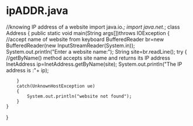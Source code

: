 # ipADDR.java
//knowing IP address of a website
import java.io.*;
import java.net.*;
class Address
{
	public static void main(String args[])throws IOException
	{
		//accept name of website from keyboard
		BufferedReader br=new BufferedReader(new InputStreamReader(System.in));
		System.out.println("Enter a website name:");
		String site=br.readLine();
		try
		{
			//getByName() method accepts site name and returns its IP address
			InetAddress ip=InetAddress.getByName(site);
			System.out.println("The IP address is :"+ ip);
			
		}
		catch(UnknownHostException ue)
		{
			System.out.println("website not found");
		}
	}
}
